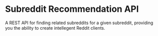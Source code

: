 # Subreddit Recommendation API

A REST API for finding related subreddits for a given subreddit, providing you the ability to create intellegent Reddit clients.
